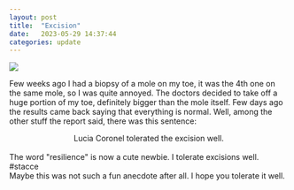 ```yaml
---
layout: post
title:  "Excision"
date:   2023-05-29 14:37:44
categories: update
---
```

<img src="{{ site.baseurl }}/images/excision.jpg">

Few weeks ago I had a biopsy of a mole on my toe, it was the 4th one on the same mole, so I was quite annoyed. The doctors decided to take off a huge portion of my toe, definitely bigger than the mole itself. Few days ago the results came back saying that everything is normal. Well, among the other stuff the report said, there was this sentence: <br />
<center> Lucia Coronel tolerated the excision well. </center>
<br />
The word "resilience" is now a cute newbie. I tolerate excisions well. #stacce <br />
Maybe this was not such a fun anecdote after all. I hope you tolerate it well.


